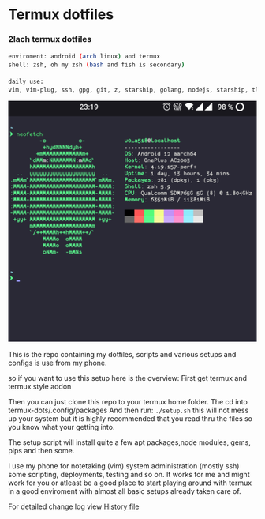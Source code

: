 # Termux dotfiles
### 2lach termux dotfiles

```sh
enviroment: android (arch linux) and termux
shell: zsh, oh my zsh (bash and fish is secondary)

daily use:
vim, vim-plug, ssh, gpg, git, z, starship, golang, nodejs, starship, tldr, nmap and more

```
![Setup-image Setup looks like this](./screenshot/screenshot-termux.png)

This is the repo containing my dotfiles, scripts
and various setups and configs is use from my phone.

so if you want to use this setup here is the overview:
First get termux and termux style addon

Then you can just clone this repo to your termux home folder.
The cd into termux-dots/.config/packages
And then run:
`./setup.sh`
this will not mess up your system but it is highly recommended that you read thru the files so you know what your getting into.

The setup script will install quite a few apt packages,node modules, gems, pips and then some.

I use my phone for notetaking (vim) system administration (mostly ssh) some scripting, deployments, testing and so on.
It works for me and might work for you or atleast be a good place to start playing around with termux in a good enviroment with almost all basic setups already taken care of.

For detailed change log view [History file](./History.md)

